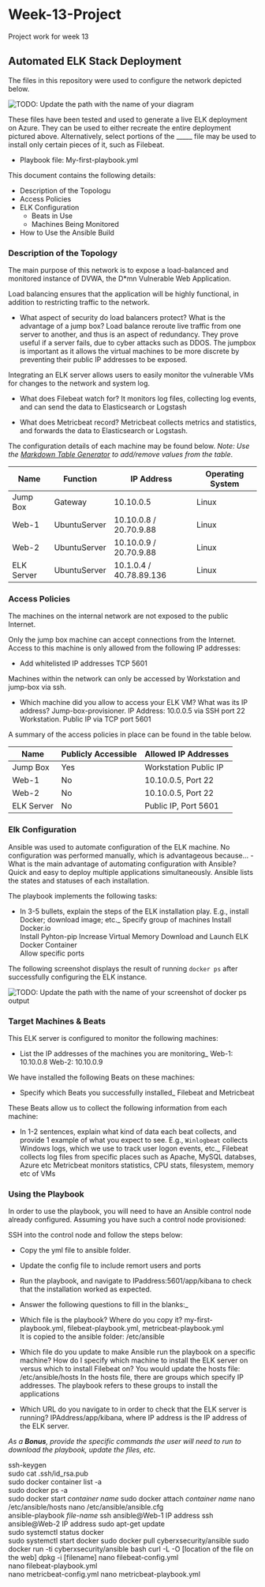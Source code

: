 # Week-13-Project
Project work for week 13
## Automated ELK Stack Deployment

The files in this repository were used to configure the network depicted below.

![TODO: Update the path with the name of your diagram](Images/diagram_filename.png)

These files have been tested and used to generate a live ELK deployment on Azure. They can be used to either recreate the entire deployment pictured above. Alternatively, select portions of the _____ file may be used to install only certain pieces of it, such as Filebeat.

  - Playbook file: My-first-playbook.yml

This document contains the following details:
- Description of the Topologu
- Access Policies
- ELK Configuration
  - Beats in Use
  - Machines Being Monitored
- How to Use the Ansible Build


### Description of the Topology

The main purpose of this network is to expose a load-balanced and monitored instance of DVWA, the D*mn Vulnerable Web Application.

Load balancing ensures that the application will be highly functional, in addition to restricting traffic to the network.
- What aspect of security do load balancers protect? What is the advantage of a jump box?
	Load balance reroute live traffic from one server to another, and thus is an aspect of redundancy.
	They prove useful if a server fails, due to cyber attacks such as DDOS.
	The jumpbox is important as it allows the virtual machines to be more discrete by preventing their public IP addresses to be exposed.

Integrating an ELK server allows users to easily monitor the vulnerable VMs for changes to the network and system log.
- What does Filebeat watch for?
	It monitors log files, collecting log events, and can send the data to Elasticsearch or Logstash	

- What does Metricbeat record?
	Metricbeat collects metrics and statistics, and forwards the data to Elasticsearch or Logstash.


The configuration details of each machine may be found below.
_Note: Use the [Markdown Table Generator](http://www.tablesgenerator.com/markdown_tables) to add/remove values from the table_.

| Name       | Function     | IP Address              | Operating System |
|------------|--------------|-------------------------|------------------|
| Jump Box   | Gateway      | 10.10.0.5               | Linux            |
| Web-1      | UbuntuServer | 10.10.0.8 / 20.70.9.88  | Linux            |
| Web-2      | UbuntuServer | 10.10.0.9 / 20.70.9.88  | Linux            |
| ELK Server | UbuntuServer | 10.1.0.4 / 40.78.89.136 | Linux            |


### Access Policies

The machines on the internal network are not exposed to the public Internet. 

Only the jump box machine can accept connections from the Internet. Access to this machine is only allowed from the following IP addresses:
- Add whitelisted IP addresses
	TCP 5601

Machines within the network can only be accessed by Workstation and jump-box via ssh.
- Which machine did you allow to access your ELK VM? What was its IP address?
	Jump-box-provisioner. IP Address: 10.0.0.5 via SSH port 22
	Workstation. Public IP via TCP port 5601

A summary of the access policies in place can be found in the table below.

| Name       | Publicly Accessible | Allowed IP Addresses  |
|------------|---------------------|-----------------------|
| Jump Box   | Yes                 | Workstation Public IP |
| Web-1      | No                  | 10.10.0.5, Port 22    |
| Web-2      | No                  | 10.10.0.5, Port 22    |
| ELK Server | No                  | Public IP, Port 5601  |

### Elk Configuration

Ansible was used to automate configuration of the ELK machine. No configuration was performed manually, which is advantageous because...
-What is the main advantage of automating configuration with Ansible?
	Quick and easy to deploy multiple applications simultaneously.
	Ansible lists the states and statuses of each installation.

The playbook implements the following tasks:
- In 3-5 bullets, explain the steps of the ELK installation play. E.g., install Docker; download image; etc._
	Specify group of machines
	Install Docker.io	
	Install Pyhton-pip
	Increase Virtual Memory
	Download and Launch ELK Docker Container	
	Allow specific ports

The following screenshot displays the result of running `docker ps` after successfully configuring the ELK instance.

![TODO: Update the path with the name of your screenshot of docker ps output](Images/docker_ps_output.png)

### Target Machines & Beats
This ELK server is configured to monitor the following machines:
- List the IP addresses of the machines you are monitoring_
	Web-1: 10.10.0.8
	Web-2: 10.10.0.9

We have installed the following Beats on these machines:
- Specify which Beats you successfully installed_
	Filebeat and Metricbeat

These Beats allow us to collect the following information from each machine:
- In 1-2 sentences, explain what kind of data each beat collects, and provide 1 example of what you expect to see. E.g., `Winlogbeat` collects Windows logs, which we use to track user logon events, etc._
	Filebeat collects log files from specific places such as Apache, MySQL databses, Azure etc
	Metricbeat monitors statistics, CPU stats, filesystem, memory etc of VMs
	
### Using the Playbook
In order to use the playbook, you will need to have an Ansible control node already configured. Assuming you have such a control node provisioned: 

SSH into the control node and follow the steps below:
- Copy the yml file to ansible folder.
- Update the config file to include remort users and ports
- Run the playbook, and navigate to IPaddress:5601/app/kibana to check that the installation worked as expected.

- Answer the following questions to fill in the blanks:_
- Which file is the playbook? Where do you copy it?
	my-first-playbook.yml, filebeat-playbook.yml, metricbeat-playbook.yml	
	It is copied to the ansible folder: /etc/ansible
- Which file do you update to make Ansible run the playbook on a specific machine? How do I specify which machine to install the ELK server on versus which to install Filebeat on?
	You would update the hosts file: /etc/ansible/hosts
	In the hosts file, there are groups which specify IP addresses. The playbook refers to these groups to install the applications
- Which URL do you navigate to in order to check that the ELK server is running?
	IPAddress/app/kibana, where IP address is the IP address of the ELK server.

_As a **Bonus**, provide the specific commands the user will need to run to download the playbook, update the files, etc._

ssh-keygen	
sudo cat .ssh/id_rsa.pub	
sudo docker container list -a	
sudo docker ps -a	
sudo docker start *container name*
sudo docker attach *container name*
nano /etc/ansible/hosts	
nano /etc/ansible/ansible.cfg	
ansible-playbook *file-name*
ssh ansible@Web-1 IP address
ssh ansible@Web-2 IP address
sudo apt-get update			
sudo systemctl status docker	
sudo systemctl start docker	
sudo docker pull cyberxsecurity/ansible	
sudo docker run -ti cyberxsecurity/ansible bash
curl -L -O [location of the file on the web]
dpkg -i [filename]
nano filebeat-config.yml	
nano filebeat-playbook.yml	
nano metricbeat-config.yml
nano metricbeat-playbook.yml		

